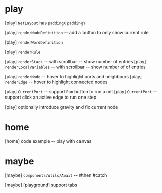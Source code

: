 # play

[play] `NetLayout` has `paddingX` `paddingY`

[play] `renderNodeDefinition` -- add a button to only show current rule

[play] `renderWordDefinition`

[play] `renderRule`

[play] `renderStack` -- with scrollbar -- show number of entries
[play] `renderLocalVariables` -- with scrollbar -- show number of of entries

[play] `renderNode` -- hover to highlight ports and neighbours
[play] `renderEdge` -- hover to highlight connected nodes

[play] `CurrentPort` -- support `Run` button to run a net
[play] `CurrentPort` -- support click an active edge to run one step

[play] optionally introduce gravity and fix current node

# home

[home] code example -- play with canvas

# maybe

[maybe] `components/utils/Await` -- #then #catch

[maybe] [playground] support tabs
